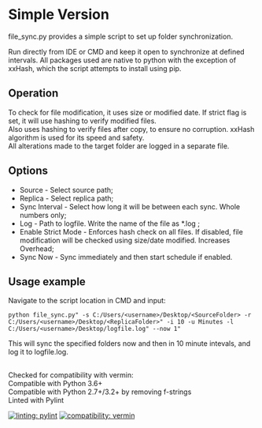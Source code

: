 # Simple Version

file_sync.py provides a simple script to set up folder synchronization.

Run directly from IDE or CMD and keep it open to synchronize at defined intervals.
All packages used are native to python with the exception of xxHash, which the script attempts to install using pip.

## Operation

To check for file modification, it uses size or modified date. If strict flag is set, it will use hashing to verify modified files.  
Also uses hashing to verify files after copy, to ensure no corruption. xxHash algorithm is used for its speed and safety.  
All alterations made to the target folder are logged in a separate file.

## Options

- Source - Select source path;
- Replica - Select replica path;
- Sync Interval - Select how long it will be between each sync. Whole numbers only;
- Log - Path to logfile. Write the name of the file as *.log ;
- Enable Strict Mode - Enforces hash check on all files. If disabled, file modification
                       will be checked using size/date modified. Increases Overhead;
- Sync Now - Sync immediately and then start schedule if enabled.

## Usage example

Navigate to the script location in CMD and input:

`python file_sync.py" -s C:/Users/<username>/Desktop/<SourceFolder> -r C:/Users/<username>/Desktop/<ReplicaFolder>" -i 10
 -u Minutes -l C:/Users/<username>/Desktop/logfile.log" --now 1"`

This will sync the specified folders now and then in 10 minute intevals, and log it to logfile.log.

##
Checked for compatibility with vermin:  
Compatible with Python 3.6+  
Compatible with Python 2.7+/3.2+ by removing f-strings  
Linted with Pylint  

[![linting: pylint](https://img.shields.io/badge/linting-pylint-yellowgreen)](https://github.com/pylint-dev/pylint)
[![compatibility: vermin](https://img.shields.io/badge/vermin-3.6%2B-text?style=flat
)](https://github.com/netromdk/vermin)

